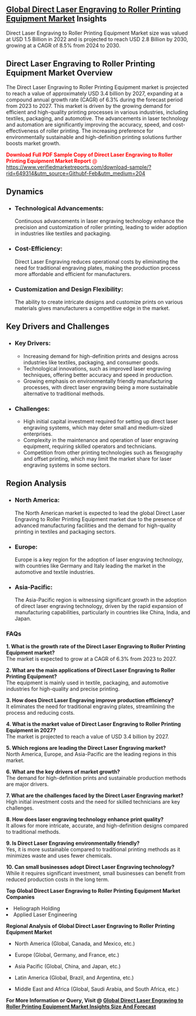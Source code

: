 <h2><a href="https://www.verifiedmarketreports.com/download-sample/?rid=649314&amp;utm_source=Githubf&amp;utm_medium=204" target="_blank">Global Direct Laser Engraving to Roller Printing Equipment Market</a> Insights</h2><p>Direct Laser Engraving to Roller Printing Equipment Market size was valued at USD 1.5 Billion in 2022 and is projected to reach USD 2.8 Billion by 2030, growing at a CAGR of 8.5% from 2024 to 2030.</p><p> <h2>Direct Laser Engraving to Roller Printing Equipment Market Overview</h2> <p>The Direct Laser Engraving to Roller Printing Equipment market is projected to reach a value of approximately USD 3.4 billion by 2027, expanding at a compound annual growth rate (CAGR) of 6.3% during the forecast period from 2023 to 2027. This market is driven by the growing demand for efficient and high-quality printing processes in various industries, including textiles, packaging, and automotive. The advancements in laser technology and automation are significantly improving the accuracy, speed, and cost-effectiveness of roller printing. The increasing preference for environmentally sustainable and high-definition printing solutions further boosts market growth.</p> <p><p><span class=""><span style="color: #ff0000;"><strong>Download Full PDF Sample Copy of Direct Laser Engraving to Roller Printing Equipment Market Report</strong> @ </span><a href="https://www.verifiedmarketreports.com/download-sample/?rid=649314&amp;utm_source=Githubf-Feb&amp;utm_medium=204" target="_blank">https://www.verifiedmarketreports.com/download-sample/?rid=649314&amp;utm_source=Githubf-Feb&amp;utm_medium=204</a></span></p></p> <h2>Dynamics</h2> <ul> <li><h3>Technological Advancements:</h3> Continuous advancements in laser engraving technology enhance the precision and customization of roller printing, leading to wider adoption in industries like textiles and packaging.</li> <li><h3>Cost-Efficiency:</h3> Direct Laser Engraving reduces operational costs by eliminating the need for traditional engraving plates, making the production process more affordable and efficient for manufacturers.</li> <li><h3>Customization and Design Flexibility:</h3> The ability to create intricate designs and customize prints on various materials gives manufacturers a competitive edge in the market.</li> </ul> <h2>Key Drivers and Challenges</h2> <ul> <li><h3>Key Drivers:</h3> <ul> <li>Increasing demand for high-definition prints and designs across industries like textiles, packaging, and consumer goods.</li> <li>Technological innovations, such as improved laser engraving techniques, offering better accuracy and speed in production.</li> <li>Growing emphasis on environmentally friendly manufacturing processes, with direct laser engraving being a more sustainable alternative to traditional methods.</li> </ul> </li> <li><h3>Challenges:</h3> <ul> <li>High initial capital investment required for setting up direct laser engraving systems, which may deter small and medium-sized enterprises.</li> <li>Complexity in the maintenance and operation of laser engraving equipment, requiring skilled operators and technicians.</li> <li>Competition from other printing technologies such as flexography and offset printing, which may limit the market share for laser engraving systems in some sectors.</li> </ul> </li> </ul> <h2>Region Analysis</h2> <ul> <li><h3>North America:</h3> The North American market is expected to lead the global Direct Laser Engraving to Roller Printing Equipment market due to the presence of advanced manufacturing facilities and the demand for high-quality printing in textiles and packaging sectors.</li> <li><h3>Europe:</h3> Europe is a key region for the adoption of laser engraving technology, with countries like Germany and Italy leading the market in the automotive and textile industries.</li> <li><h3>Asia-Pacific:</h3> The Asia-Pacific region is witnessing significant growth in the adoption of direct laser engraving technology, driven by the rapid expansion of manufacturing capabilities, particularly in countries like China, India, and Japan.</li> </ul> <h3>FAQs</h3> <p><strong>1. What is the growth rate of the Direct Laser Engraving to Roller Printing Equipment market?</strong><br>The market is expected to grow at a CAGR of 6.3% from 2023 to 2027.</p> <p><strong>2. What are the main applications of Direct Laser Engraving to Roller Printing Equipment?</strong><br>The equipment is mainly used in textile, packaging, and automotive industries for high-quality and precise printing.</p> <p><strong>3. How does Direct Laser Engraving improve production efficiency?</strong><br>It eliminates the need for traditional engraving plates, streamlining the process and reducing costs.</p> <p><strong>4. What is the market value of Direct Laser Engraving to Roller Printing Equipment in 2027?</strong><br>The market is projected to reach a value of USD 3.4 billion by 2027.</p> <p><strong>5. Which regions are leading the Direct Laser Engraving market?</strong><br>North America, Europe, and Asia-Pacific are the leading regions in this market.</p> <p><strong>6. What are the key drivers of market growth?</strong><br>The demand for high-definition prints and sustainable production methods are major drivers.</p> <p><strong>7. What are the challenges faced by the Direct Laser Engraving market?</strong><br>High initial investment costs and the need for skilled technicians are key challenges.</p> <p><strong>8. How does laser engraving technology enhance print quality?</strong><br>It allows for more intricate, accurate, and high-definition designs compared to traditional methods.</p> <p><strong>9. Is Direct Laser Engraving environmentally friendly?</strong><br>Yes, it is more sustainable compared to traditional printing methods as it minimizes waste and uses fewer chemicals.</p> <p><strong>10. Can small businesses adopt Direct Laser Engraving technology?</strong><br>While it requires significant investment, small businesses can benefit from reduced production costs in the long term.</p> </p><p><strong>Top Global Direct Laser Engraving to Roller Printing Equipment Market Companies</strong></p><div data-test-id=""><p><li>Heliograph Holding</li><li> Applied Laser Engineering</li></p><div><strong>Regional Analysis of&nbsp;Global Direct Laser Engraving to Roller Printing Equipment Market</strong></div><ul><li dir="ltr"><p dir="ltr">North America&nbsp;(Global, Canada, and Mexico, etc.)</p></li><li dir="ltr"><p dir="ltr">Europe (Global, Germany, and France, etc.)</p></li><li dir="ltr"><p dir="ltr">Asia Pacific&nbsp;(Global, China, and Japan, etc.)</p></li><li dir="ltr"><p dir="ltr">Latin America&nbsp;(Global, Brazil, and Argentina, etc.)</p></li><li dir="ltr">Middle East and Africa&nbsp;(Global, Saudi Arabia, and South Africa, etc.)</li></ul><p><strong>For More Information or Query, Visit @&nbsp;</strong><strong><a href="https://www.verifiedmarketreports.com/product/direct-laser-engraving-to-roller-printing-equipment-market/?utm_source=Githubf&amp;utm_medium=204" target="_blank">Global Direct Laser Engraving to Roller Printing Equipment Market Insights Size And Forecast</a></strong></p></div>
